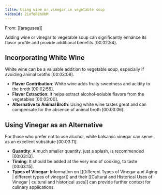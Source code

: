 ```yaml
---
title: Using wine or vinegar in vegetable soup
videoId: 21ofoREnXbM
---
```


From: [[aragusea]] <br/> 

Adding wine or vinegar to vegetable soup can significantly enhance its flavor profile and provide additional benefits <a class="yt-timestamp" data-t="00:02:54">[00:02:54]</a>.

## Incorporating White Wine

White wine can be a valuable addition to vegetable soup, especially if avoiding animal broths <a class="yt-timestamp" data-t="00:03:08">[00:03:08]</a>.

*   **Flavor Contribution**: White wine adds fruity sweetness and acidity to the broth <a class="yt-timestamp" data-t="00:02:56">[00:02:56]</a>.
*   **Flavor Extraction**: It helps extract alcohol-soluble flavors from the vegetables <a class="yt-timestamp" data-t="00:03:00">[00:03:00]</a>.
*   **Alternative to Animal Broth**: Using white wine tastes great and can compensate for the absence of animal broth <a class="yt-timestamp" data-t="00:03:06">[00:03:06]</a>.

## Using Vinegar as an Alternative

For those who prefer not to use alcohol, white balsamic vinegar can serve as an excellent substitute <a class="yt-timestamp" data-t="00:03:11">[00:03:11]</a>.

*   **Quantity**: A much smaller quantity, just a splash, is recommended <a class="yt-timestamp" data-t="00:03:13">[00:03:13]</a>.
*   **Timing**: It should be added at the very end of cooking, to taste <a class="yt-timestamp" data-t="00:03:15">[00:03:15]</a>.
*   **Types of Vinegar**: Information on [[Different Types of Vinegar and Aging | different types of vinegar]] and their [[Cultural and Historical Uses of Vinegar | cultural and historical uses]] can provide further context for culinary applications.